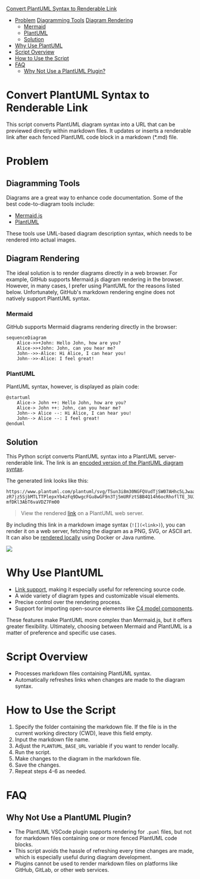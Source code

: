 [Convert PlantUML Syntax to Renderable Link](#convert-plantuml-syntax-to-renderable-link)
- [Problem](#problem)
[Diagramming Tools](#diagramming-tools)
[Diagram Rendering](#diagram-rendering)
    - [Mermaid](#mermaid)
    - [PlantUML](#plantuml)
  - [Solution](#solution)
- [Why Use PlantUML](#why-use-plantuml)
- [Script Overview](#script-overview)
- [How to Use the Script](#how-to-use-the-script)
- [FAQ](#faq)
  - [Why Not Use a PlantUML Plugin?](#why-not-use-a-plantuml-plugin)

# Convert PlantUML Syntax to Renderable Link
This script converts PlantUML diagram syntax into a URL that can be previewed directly within markdown files. It updates or inserts a renderable link after each fenced PlantUML code block in a markdown (*.md) file.

# Problem
## Diagramming Tools
Diagrams are a great way to enhance code documentation. Some of the best code-to-diagram tools include:
- [Mermaid.js](https://mermaid.js.org/)
- [PlantUML](https://plantuml.com/)

These tools use UML-based diagram description syntax, which needs to be rendered into actual images.

## Diagram Rendering 
The ideal solution is to render diagrams directly in a web browser. For example, GitHub supports Mermaid.js diagram rendering in the browser. However, in many cases, I prefer using PlantUML for the reasons listed below. Unfortunately, GitHub's markdown rendering engine does not natively support PlantUML syntax.

### Mermaid 
GitHub supports Mermaid diagrams rendering directly in the browser:
```mermaid
sequenceDiagram
    Alice->>+John: Hello John, how are you?
    Alice->>+John: John, can you hear me?
    John-->>-Alice: Hi Alice, I can hear you!
    John-->>-Alice: I feel great!
```

### PlantUML

PlantUML syntax, however, is displayed as plain code:
```plantuml
@startuml
    Alice-> John ++: Hello John, how are you?
    Alice-> John ++: John, can you hear me?
    John--> Alice --: Hi Alice, I can hear you!
    John--> Alice --: I feel great!
@enduml
```

## Solution

This Python script converts PlantUML syntax into a PlantUML server-renderable link. The link is an [encoded version of the PlantUML diagram syntax](https://plantuml.com/text-encoding).

The generated link looks like this:

```text
https://www.plantuml.com/plantuml/svg/TSun3i8m30NGFQVudTjSW07AHhc5LJwaafj88HNYzZZDYEhjo-zR7jz5SjbMTLTTPlepxYb4zFq9DwgcFGu8wGF9n3Tj5mURFztSBB4Q14h6ocRhoflTE_3UJYyj39XgfN7hTGT-mfDKl3AbT6vaVDZ7Fm00
```

> View the rendered [link](https://www.plantuml.com/plantuml/svg/TSun3i8m30NGFQVudTjSW07AHhc5LJwaafj88HNYzZZDYEhjo-zR7jz5SjbMTLTTPlepxYb4zFq9DwgcFGu8wGF9n3Tj5mURFztSBB4Q14h6ocRhoflTE_3UJYyj39XgfN7hTGT-mfDKl3AbT6vaVDZ7Fm00) on a PlantUML web server.

By including this link in a markdown image syntax (`![](<link>)`), you can render it on a web server, fetching the diagram as a PNG, SVG, or ASCII art. It can also be [rendered locally](https://plantuml.com/starting) using Docker or Java runtime.

![](https://www.plantuml.com/plantuml/svg/TSun3i8m30NGFQVudTjSW07AHhc5LJwaafj88HNYzZZDYEhjo-zR7jz5SjbMTLTTPlepxYb4zFq9DwgcFGu8wGF9n3Tj5mURFztSBB4Q14h6ocRhoflTE_3UJYyj39XgfN7hTGT-mfDKl3AbT6vaVDZ7Fm00)

# Why Use PlantUML

- [Link support](https://plantuml.com/link), making it especially useful for referencing source code.
- A wide variety of diagram types and customizable visual elements.
- Precise control over the rendering process.
- Support for importing open-source elements like [C4 model components](https://github.com/plantuml-stdlib/C4-PlantUML).

These features make PlantUML more complex than Mermaid.js, but it offers greater flexibility. Ultimately, choosing between Mermaid and PlantUML is a matter of preference and specific use cases.

# Script Overview

- Processes markdown files containing PlantUML syntax.
- Automatically refreshes links when changes are made to the diagram syntax.

# How to Use the Script

1. Specify the folder containing the markdown file. If the file is in the current working directory (CWD), leave this field empty.
2. Input the markdown file name.
3. Adjust the `PLANTUML_BASE_URL` variable if you want to render locally.
4. Run the script.
5. Make changes to the diagram in the markdown file.
6. Save the changes.
7. Repeat steps 4-6 as needed.

# FAQ

## Why Not Use a PlantUML Plugin?

- The PlantUML VSCode plugin supports rendering for `.puml` files, but not for markdown files containing one or more fenced PlantUML code blocks.
- This script avoids the hassle of refreshing every time changes are made, which is especially useful during diagram development.
- Plugins cannot be used to render markdown files on platforms like GitHub, GitLab, or other web services.
